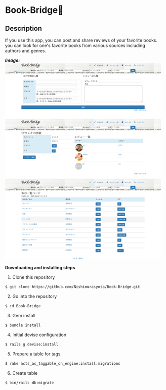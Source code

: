 # Book-Bridge📘

## Description
If you use this app, you can post and share reviews of your favorite books.
you can look for one's favorite books from various sources including authors and genres.

***Image:***
![Image](https://github.com/Nishimurasyota/Book-Bridge/blob/master/app/assets/images/new_book.jpg)
![Image](https://github.com/Nishimurasyota/Book-Bridge/blob/master/app/assets/images/book_show.jpg)
![Image](https://github.com/Nishimurasyota/Book-Bridge/blob/master/app/assets/images/book_index.jpg)

**Downloading and installing steps**

1. Clone this repository

```bash
$ git clone https://github.com/Nishimurasyota/Book-Bridge.git
```

2. Go into the repository

```bash
$ cd Book-Bridge
```

3. Gem install

```bash
$ bundle install
```

4. Initial devise configuration
```bash
$ rails g devise:install
```

5. Prepare a table for tags
```bash
$ rake acts_as_taggable_on_engine:install:migrations
```

6. Create table
```bash
$ bin/rails db:migrate
```
